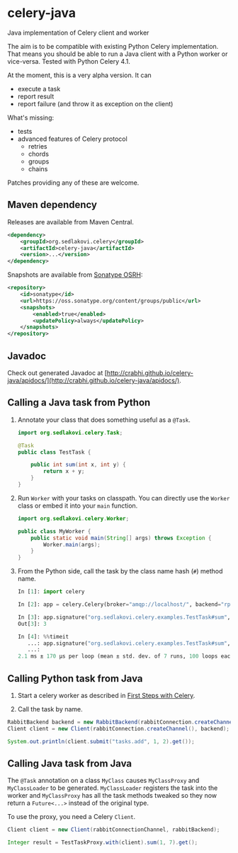 # celery-java
Java implementation of Celery client and worker

The aim is to be compatible with existing Python Celery implementation. That means you should be able
to run a Java client with a Python worker or vice-versa. Tested with Python Celery 4.1.

At the moment, this is a very alpha version. It can 

- execute a task
- report result
- report failure (and throw it as exception on the client)

What's missing:

- tests
- advanced features of Celery protocol
    - retries
    - chords
    - groups
    - chains

Patches providing any of these are welcome.

## Maven dependency

Releases are available from Maven Central.

```xml
<dependency>
    <groupId>org.sedlakovi.celery</groupId>
    <artifactId>celery-java</artifactId>
    <version>...</version>
</dependency>
```

Snapshots are available from [Sonatype OSRH](https://oss.sonatype.org/content/groups/public):

```xml
<repository>
    <id>sonatype</id>
    <url>https://oss.sonatype.org/content/groups/public</url>
    <snapshots>
        <enabled>true</enabled>
        <updatePolicy>always</updatePolicy>
    </snapshots>
</repository>
```

## Javadoc

Check out generated Javadoc at [http://crabhi.github.io/celery-java/apidocs/](http://crabhi.github.io/celery-java/apidocs/).

## Calling a Java task from Python

1. Annotate your class that does something useful as a `@Task`.

    ```java
    import org.sedlakovi.celery.Task;
    
    @Task
    public class TestTask {
    
        public int sum(int x, int y) {
            return x + y;
        }
    }
    ```

2. Run `Worker` with your tasks on classpath. You can directly use the `Worker` class or embed it into your `main` 
function.

    ```java
    import org.sedlakovi.celery.Worker;
    
    public class MyWorker {
        public static void main(String[] args) throws Exception {
            Worker.main(args);
        }
    }
    ```

3. From the Python side, call the task by the class name hash (`#`) method name.

    ```python
    In [1]: import celery
    
    In [2]: app = celery.Celery(broker="amqp://localhost/", backend="rpc://localhost")
    
    In [3]: app.signature("org.sedlakovi.celery.examples.TestTask#sum", [1, 2]).delay().get()
    Out[3]: 3
    
    In [4]: %%timeit
       ...: app.signature("org.sedlakovi.celery.examples.TestTask#sum", [1, 2]).delay().get()
       ...: 
    2.1 ms ± 170 µs per loop (mean ± std. dev. of 7 runs, 100 loops each)
    ```

## Calling Python task from Java

1. Start a celery worker as described in [First Steps with Celery][celery-py-start].

2. Call the task by name.

```java
RabbitBackend backend = new RabbitBackend(rabbitConnection.createChannel());
Client client = new Client(rabbitConnection.createChannel(), backend);

System.out.println(client.submit("tasks.add", 1, 2).get());
```

## Calling Java task from Java

The `@Task` annotation on a class `MyClass` causes `MyClassProxy` and `MyClassLoader` to be generated. 
`MyClassLoader` registers the task into the worker and `MyClassProxy` has all the task methods tweaked so they 
now return a `Future<...>` instead of the original type.

To use the proxy, you need a Celery `Client`.

```java
Client client = new Client(rabbitConnectionChannel, rabbitBackend);

Integer result = TestTaskProxy.with(client).sum(1, 7).get();
```

[celery-py-start]: http://docs.celeryproject.org/en/latest/getting-started/first-steps-with-celery.html